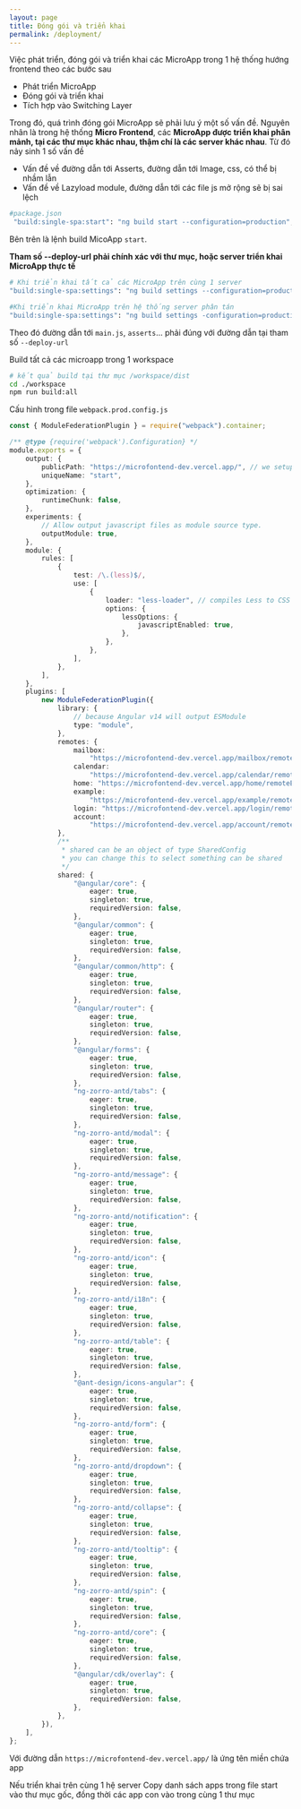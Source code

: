 ```yaml
---
layout: page
title: Đóng gói và triển khai
permalink: /deployment/
---
```

Việc phát triển, đóng gói và triển khai các MicroApp trong 1 hệ thống hướng frontend theo các bước sau

* Phát triển MicroApp
* Đóng gói và triển khai
* Tích hợp vào Switching Layer

Trong đó, quá trình đóng gói MicroApp sẽ phải lưu ý một số vấn đề. Nguyên nhân là trong hệ thống **Micro Frontend**, các **MicroApp được triển khai phân mảnh, tại các thư mục khác nhau, thậm chí là các server khác nhau**. Từ đó nảy sinh 1 số vấn đề

* Vấn đề về đường dẫn tới Asserts, đường dẫn tới Image, css, có thể bị nhầm lẫn
* Vấn đề về Lazyload module, đường dẫn tới các file js mở rộng sẽ bị sai lệch

```bash
#package.json
 "build:single-spa:start": "ng build start --configuration=production",
```

Bên trên là lệnh build MicoApp `start`.

**Tham số --deploy-url phải chính xác với thư mục, hoặc server triển khai MicroApp thực tế**


```bash
# Khi triển khai tất cả các MicroApp trên cùng 1 server
"build:single-spa:settings": "ng build settings --configuration=production --deploy-url /apps/apps/settings/",

#Khi triển khai MicroApp trên hệ thống server phân tán
"build:single-spa:settings": "ng build settings -configuration=production --deploy-url https://example.com:8080/",
```

Theo đó đường dẫn tới `main.js`, `asserts`... phải đúng với đường dẫn tại tham số `--deploy-url`

Build tất cả các microapp trong 1 workspace

```bash
# kết quả build tại thư mục /workspace/dist
cd ./workspace
npm run build:all
```
Cấu hình trong file `webpack.prod.config.js`

```typescript
const { ModuleFederationPlugin } = require("webpack").container;

/** @type {require('webpack').Configuration} */
module.exports = {
    output: {
        publicPath: "https://microfontend-dev.vercel.app/", // we setup the `publicHost` in `angular.json` file
        uniqueName: "start",
    },
    optimization: {
        runtimeChunk: false,
    },
    experiments: {
        // Allow output javascript files as module source type.
        outputModule: true,
    },
    module: {
        rules: [
            {
                test: /\.(less)$/,
                use: [
                    {
                        loader: "less-loader", // compiles Less to CSS
                        options: {
                            lessOptions: {
                                javascriptEnabled: true,
                            },
                        },
                    },
                ],
            },
        ],
    },
    plugins: [
        new ModuleFederationPlugin({
            library: {
                // because Angular v14 will output ESModule
                type: "module",
            },
            remotes: {
                mailbox:
                    "https://microfontend-dev.vercel.app/mailbox/remoteEntry.js",
                calendar:
                    "https://microfontend-dev.vercel.app/calendar/remoteEntry.js",
                home: "https://microfontend-dev.vercel.app/home/remoteEntry.js",
                example:
                    "https://microfontend-dev.vercel.app/example/remoteEntry.js",
                login: "https://microfontend-dev.vercel.app/login/remoteEntry.js",
                account:
                    "https://microfontend-dev.vercel.app/account/remoteEntry.js",
            },
            /**
             * shared can be an object of type SharedConfig
             * you can change this to select something can be shared
             */
            shared: {
                "@angular/core": {
                    eager: true,
                    singleton: true,
                    requiredVersion: false,
                },
                "@angular/common": {
                    eager: true,
                    singleton: true,
                    requiredVersion: false,
                },
                "@angular/common/http": {
                    eager: true,
                    singleton: true,
                    requiredVersion: false,
                },
                "@angular/router": {
                    eager: true,
                    singleton: true,
                    requiredVersion: false,
                },
                "@angular/forms": {
                    eager: true,
                    singleton: true,
                    requiredVersion: false,
                },
                "ng-zorro-antd/tabs": {
                    eager: true,
                    singleton: true,
                    requiredVersion: false,
                },
                "ng-zorro-antd/modal": {
                    eager: true,
                    singleton: true,
                    requiredVersion: false,
                },
                "ng-zorro-antd/message": {
                    eager: true,
                    singleton: true,
                    requiredVersion: false,
                },
                "ng-zorro-antd/notification": {
                    eager: true,
                    singleton: true,
                    requiredVersion: false,
                },
                "ng-zorro-antd/icon": {
                    eager: true,
                    singleton: true,
                    requiredVersion: false,
                },
                "ng-zorro-antd/i18n": {
                    eager: true,
                    singleton: true,
                    requiredVersion: false,
                },
                "ng-zorro-antd/table": {
                    eager: true,
                    singleton: true,
                    requiredVersion: false,
                },
                "@ant-design/icons-angular": {
                    eager: true,
                    singleton: true,
                    requiredVersion: false,
                },
                "ng-zorro-antd/form": {
                    eager: true,
                    singleton: true,
                    requiredVersion: false,
                },
                "ng-zorro-antd/dropdown": {
                    eager: true,
                    singleton: true,
                    requiredVersion: false,
                },
                "ng-zorro-antd/collapse": {
                    eager: true,
                    singleton: true,
                    requiredVersion: false,
                },
                "ng-zorro-antd/tooltip": {
                    eager: true,
                    singleton: true,
                    requiredVersion: false,
                },
                "ng-zorro-antd/spin": {
                    eager: true,
                    singleton: true,
                    requiredVersion: false,
                },
                "ng-zorro-antd/core": {
                    eager: true,
                    singleton: true,
                    requiredVersion: false,
                },
                "@angular/cdk/overlay": {
                    eager: true,
                    singleton: true,
                    requiredVersion: false,
                },
            },
        }),
    ],
};

```

Với đường dẫn `https://microfontend-dev.vercel.app/` là ứng tên miền chứa app

Nếu triển khai trên cùng 1 hệ server
Copy danh sách apps trong file start vào thư mục gốc, đồng thời các app con vào trong cùng 1 thư mục

